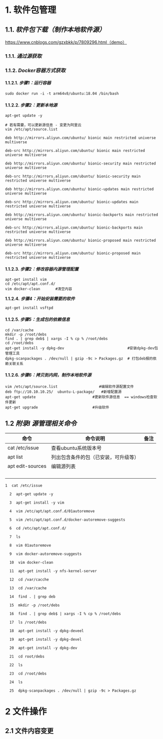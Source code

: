 # **1.** 软件包管理

## **1.1.** ***软件包下载（制作本地软件源）***

https://www.cnblogs.com/gzxbkk/p/7809296.html（demo）

### **1.1.1.** ***通过源获取***

### **1.1.2.** ***Docker容器方式获取***

#### **1.1.2.1.** ***步骤1：运行容器***

```shell
sudo docker run -i -t arm64v8/ubuntu:18.04 /bin/bash
```

#### **1.1.2.2.** ***步骤2：更新本地源***

```shell
apt-get update -y

# 若有需要，可以更新源信息 - 变更为阿里云
vim /etc/apt/source.list

deb http://mirrors.aliyun.com/ubuntu/ bionic main restricted universe multiverse

deb-src http://mirrors.aliyun.com/ubuntu/ bionic main restricted universe multiverse

deb http://mirrors.aliyun.com/ubuntu/ bionic-security main restricted universe multiverse

deb-src http://mirrors.aliyun.com/ubuntu/ bionic-security main restricted universe multiverse

deb http://mirrors.aliyun.com/ubuntu/ bionic-updates main restricted universe multiverse

deb-src http://mirrors.aliyun.com/ubuntu/ bionic-updates main restricted universe multiverse

deb http://mirrors.aliyun.com/ubuntu/ bionic-backports main restricted universe multiverse

deb-src http://mirrors.aliyun.com/ubuntu/ bionic-backports main restricted universe multiverse

deb http://mirrors.aliyun.com/ubuntu/ bionic-proposed main restricted universe multiverse

deb-src http://mirrors.aliyun.com/ubuntu/ bionic-proposed main restricted universe multiverse

```



#### **1.1.2.3.** ***步骤2：修改容器内源管理配置***

```shell
apt-get install vim
cd /etc/apt/apt.conf.d/
vim docker-clean       #清空内容
```

 **1.1.2.4.** ***步骤4：开始安装需要的软件***

```shell
apt-get install vsftpd
```

#### **1.1.2.5.** ***步骤5：生成包的依赖信息***

```shell
cd /var/cache
mkdir -p /root/debs
find . | grep deb$ | xargs -I % cp % /root/debs
cd /root/debs
apt-get install -y dpkg-dev                             #安装dpkg-dev包管理工具
dpkg-scanpackages . /dev/null | gzip -9c > Packages.gz 	# 打包deb报的依赖关联关系
```

 

#### **1.1.2.6.** ***步骤6：拷贝到内网，制作本地软件源***

```shell
vim /etc/apt/source.list                   #编辑软件源配置文件
deb ftp://10.10.10.25/  ubuntu-L-package/   #新增配置源
apt-get update                          #更新软件源信息  == windows检查软件更新
apt-get upgrade                         #升级软件
```

 

## **1.2** ***附录I 源管理相关命令***

| 命令             | 命令说明                             | 备注 |
| ---------------- | ------------------------------------ | ---- |
| cat /etc/issue   | 查看ubuntu系统版本号                 |      |
| apt list         | 列出包含条件的包（已安装，可升级等） |      |
| apt edit-sources | 编辑源列表                           |      |
|                  |                                      |      |
|                  |                                      |      |
|                  |                                      |      |
|                  |                                      |      |

 

```shell
1  cat /etc/issue

  2  apt-get update -y

  3  apt-get install -y vim

  4  vim /etc/apt/apt.conf.d/01autoremove

  5  vim /etc/apt/apt.conf.d/docker-autoremove-suggests 

  6  cd /etc/apt/apt.conf.d/

  7  ls

  8  vim 01autoremove

  9  vim docker-autoremove-suggests 

  10  vim docker-clean 

  11  apt-get install -y nfs-kernel-server

  12  cd /var/cacche

  13  cd /var/cache

  14  find . | grep deb

  15  mkdir -p /root/debs

  16  find . | grep deb$ | xargs -I % cp % /root/debs

  17  ls /root/debs

  18  apt-get install -y dpkg-deveel

  19  apt-get install -y dpkg-devel

  20  apt-get install -y dpkg-dev

  21  cd root/debs

  22  ls

  23  cd /root/debs

  24  ls

  25  dpkg-scanpackages . /dev/null | gzip -9c > Packages.gz
```

# 2 文件操作

## 2.1 文件内容变更